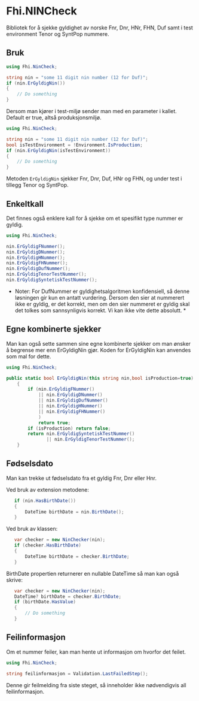 # Fhi.NINCheck
Bibliotek for å sjekke gyldighet av norske Fnr, Dnr, HNr, FHN, Duf samt i test environment Tenor og SyntPop nummere.


## Bruk

```csharp
using Fhi.NinCheck;

string nin = "some 11 digit nin number (12 for Duf)";
if (nin.ErGyldigNin())
{
    // Do something
}
```

Dersom man kjører i test-miljø sender man med en parameter i kallet.
Default er true, altså produksjonsmiljø.

```csharp
using Fhi.NinCheck;

string nin = "some 11 digit nin number (12 for Duf)";
bool isTestEnvironment = !Environment.IsProduction;
if (nin.ErGyldigNin(isTestEnvironment))
{
    // Do something
}
```

Metoden `ErGyldigNin` sjekker Fnr, Dnr, Duf, HNr og FHN, og under test i tillegg Tenor og SyntPop. 

## Enkeltkall

Det finnes også enklere kall for å sjekke om et spesifikt type nummer er gyldig.
```csharp
using Fhi.NinCheck;

nin.ErGyldigFNummer();
nin.ErGyldigDNummer();
nin.ErGyldigHNummer();
nin.ErGyldigFHNummer();
nin.ErGyldigDufNummer();
nin.ErGyldigTenorTestNummer();
nin.ErGyldigSyntetiskTestNummer();
```

* Noter: For DufNummer er gyldighetsalgoritmen konfidensiell, så denne løsningen gir kun en antatt vurdering. Dersom den sier at nummerert ikke er gyldig, er det korrekt, men om den sier nummeret er gyldig skal det tolkes som sannsynligvis korrekt. Vi kan ikke vite dette absolutt. *

## Egne kombinerte sjekker

Man kan også sette sammen sine egne kombinerte sjekker om man ønsker å begrense mer enn ErGyldigNin gjør.
Koden for ErGyldigNin kan anvendes som mal for dette.

```csharp
using Fhi.NinCheck;

public static bool ErGyldigNin(this string nin,bool isProduction=true)
    {
        if (nin.ErGyldigFNummer() 
            || nin.ErGyldigDNummer() 
            || nin.ErGyldigDufNummer()
            || nin.ErGyldigHNummer()
            || nin.ErGyldigFHNummer()
            )
            return true;
        if (isProduction) return false;
        return nin.ErGyldigSyntetiskTestNummer() 
               || nin.ErGyldigTenorTestNummer();
    }
```

## Fødselsdato

Man kan trekke ut fødselsdato fra et gyldig Fnr, Dnr eller Hnr.

Ved bruk av extension metodene:

```csharp
   if (nin.HasBirthDate())
   {
       DateTime birthDate = nin.BirthDate();
   }
```

Ved bruk av klassen:

```csharp
   var checker = new NinChecker(nin);
   if (checker.HasBirthDate)
   {
       DateTime birthDate = checker.BirthDate;
   }
```

BirthDate propertien returnerer en nullable DateTime så man kan også skrive:

```csharp
   var checker = new NinChecker(nin);
   DateTime? birthDate = checker.BirthDate;
   if (birthDate.HasValue)
   {
       // Do something
   }
```

## Feilinformasjon

Om et nummer feiler, kan man hente ut informasjon om hvorfor det feilet.

```csharp
using Fhi.NinCheck;

string feilinformasjon = Validation.LastFailedStep();
```

Denne gir feilmelding fra siste steget, så inneholder ikke nødvendigvis all feilinformasjon.
